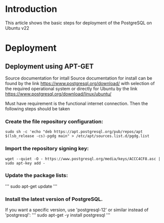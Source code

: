 # Introduction

This article shows the basic steps for deployment of the PostgreSQL on Ubuntu v22

# Deployment

## Deployment using APT-GET

Source documentation for intall
Source documentation for install can be found by the link
https://www.postgresql.org/download/ with selection of the required operational system or directly for Ubuntu by the link https://www.postgresql.org/download/linux/ubuntu/

Must have requirement is the functional internet connection.
Then the following steps should be taken

### Create the file repository configuration:

```
sudo sh -c 'echo "deb https://apt.postgresql.org/pub/repos/apt $(lsb_release -cs)-pgdg main" > /etc/apt/sources.list.d/pgdg.list
```

### Import the repository signing key:

`wget --quiet -O - https://www.postgresql.org/media/keys/ACCC4CF8.asc | sudo apt-key add -`

### Update the package lists:

''' sudo apt-get update '''

### Install the latest version of PostgreSQL.

If you want a specific version, use 'postgresql-12' or similar instead of 'postgresql':
''' sudo apt-get -y install postgresql '''
